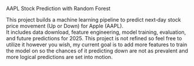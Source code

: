 AAPL Stock Prediction with Random Forest

This project builds a machine learning pipeline to predict next‑day stock price movement (Up or Down) for Apple (AAPL).  
It includes data download, feature engineering, model training, evaluation, and future predictions for 2025.
This project is not refined so feel free to utilize it however you wish, my current goal is to add more features to train the model on so the chances of it predicting down are not as prevalent and more logical predictions are set into motion. 